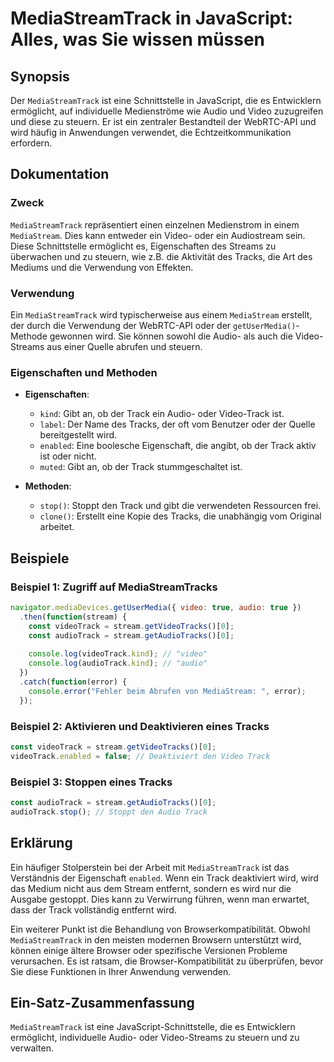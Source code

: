 <!--
Meta Description: # MediaStreamTrack in JavaScript: Alles, was Sie wissen müssen ## Synopsis Der `MediaStreamTrack` ist eine Schnittstelle in JavaScript, die es Entwick...
Meta Keywords: die, der, und, ist, ein
-->

# MediaStreamTrack in JavaScript: Alles, was Sie wissen müssen

## Synopsis
Der `MediaStreamTrack` ist eine Schnittstelle in JavaScript, die es Entwicklern ermöglicht, auf individuelle Medienströme wie Audio und Video zuzugreifen und diese zu steuern. Er ist ein zentraler Bestandteil der WebRTC-API und wird häufig in Anwendungen verwendet, die Echtzeitkommunikation erfordern.

## Dokumentation
### Zweck
`MediaStreamTrack` repräsentiert einen einzelnen Medienstrom in einem `MediaStream`. Dies kann entweder ein Video- oder ein Audiostream sein. Diese Schnittstelle ermöglicht es, Eigenschaften des Streams zu überwachen und zu steuern, wie z.B. die Aktivität des Tracks, die Art des Mediums und die Verwendung von Effekten.

### Verwendung
Ein `MediaStreamTrack` wird typischerweise aus einem `MediaStream` erstellt, der durch die Verwendung der WebRTC-API oder der `getUserMedia()`-Methode gewonnen wird. Sie können sowohl die Audio- als auch die Video-Streams aus einer Quelle abrufen und steuern.

### Eigenschaften und Methoden
- **Eigenschaften**:
  - `kind`: Gibt an, ob der Track ein Audio- oder Video-Track ist.
  - `label`: Der Name des Tracks, der oft vom Benutzer oder der Quelle bereitgestellt wird.
  - `enabled`: Eine boolesche Eigenschaft, die angibt, ob der Track aktiv ist oder nicht.
  - `muted`: Gibt an, ob der Track stummgeschaltet ist.
  
- **Methoden**:
  - `stop()`: Stoppt den Track und gibt die verwendeten Ressourcen frei.
  - `clone()`: Erstellt eine Kopie des Tracks, die unabhängig vom Original arbeitet.

## Beispiele
### Beispiel 1: Zugriff auf MediaStreamTracks
```javascript
navigator.mediaDevices.getUserMedia({ video: true, audio: true })
  .then(function(stream) {
    const videoTrack = stream.getVideoTracks()[0];
    const audioTrack = stream.getAudioTracks()[0];
    
    console.log(videoTrack.kind); // "video"
    console.log(audioTrack.kind); // "audio"
  })
  .catch(function(error) {
    console.error("Fehler beim Abrufen von MediaStream: ", error);
  });
```

### Beispiel 2: Aktivieren und Deaktivieren eines Tracks
```javascript
const videoTrack = stream.getVideoTracks()[0];
videoTrack.enabled = false; // Deaktiviert den Video Track
```

### Beispiel 3: Stoppen eines Tracks
```javascript
const audioTrack = stream.getAudioTracks()[0];
audioTrack.stop(); // Stoppt den Audio Track
```

## Erklärung
Ein häufiger Stolperstein bei der Arbeit mit `MediaStreamTrack` ist das Verständnis der Eigenschaft `enabled`. Wenn ein Track deaktiviert wird, wird das Medium nicht aus dem Stream entfernt, sondern es wird nur die Ausgabe gestoppt. Dies kann zu Verwirrung führen, wenn man erwartet, dass der Track vollständig entfernt wird.

Ein weiterer Punkt ist die Behandlung von Browserkompatibilität. Obwohl `MediaStreamTrack` in den meisten modernen Browsern unterstützt wird, können einige ältere Browser oder spezifische Versionen Probleme verursachen. Es ist ratsam, die Browser-Kompatibilität zu überprüfen, bevor Sie diese Funktionen in Ihrer Anwendung verwenden.

## Ein-Satz-Zusammenfassung
`MediaStreamTrack` ist eine JavaScript-Schnittstelle, die es Entwicklern ermöglicht, individuelle Audio- oder Video-Streams zu steuern und zu verwalten.